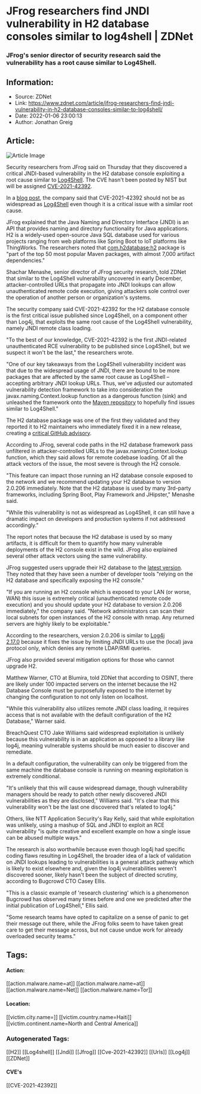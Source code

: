 # JFrog researchers find JNDI vulnerability in H2 database consoles similar to log4shell | ZDNet
### JFrog's senior director of security research said the vulnerability has a root cause similar to Log4Shell​.

## Information:
+ Source: ZDNet
+ Link: https://www.zdnet.com/article/jfrog-researchers-find-jndi-vulnerability-in-h2-database-consoles-similar-to-log4shell/
+ Date: 2022-01-06 23:00:13
+ Author: Jonathan Greig


## Article:
![Article Image](https://www.zdnet.com/a/img/resize/7967c35572c0e3c8ae19ffdfcbbe691e4d648170/2022/01/06/303cf815-4713-44b1-a898-31b9630d1d75/shutterstock-2091644743.jpg?width=770&height=578&fit=crop&auto=webp)

Security researchers from JFrog said on Thursday that they discovered a critical JNDI-based vulnerability in the H2 database console exploiting a root cause similar to [Log4Shell](https://www.zdnet.com/article/log4j-zero-day-flaw-what-you-need-to-know-and-how-to-protect-yourself/). The CVE hasn't been posted by NIST but will be assigned [CVE-2021-42392](https://nvd.nist.gov/vuln/detail/CVE-2021-42392). 

In a [blog post](https://jfrog.com/blog/the-jndi-strikes-back-unauthenticated-rce-in-h2-database-console/), the company said that CVE-2021-42392 should not be as widespread as [Log4Shell](https://www.zdnet.com/article/log4j-flaw-attacks-are-causing-lots-of-problems-microsoft-warns/) even though it is a critical issue with a similar root cause. 

JFrog explained that the Java Naming and Directory Interface (JNDI) is an API that provides naming and directory functionality for Java applications. H2 is a widely-used open-source Java SQL database used for various projects ranging from web platforms like Spring Boot to IoT platforms like ThingWorks. The researchers noted that [com.h2database:h2](https://mvnrepository.com/artifact/com.h2database/h2) package is "part of the top 50 most popular Maven packages, with almost 7,000 artifact dependencies."

Shachar Menashe, senior director of JFrog security research, told ZDNet that similar to the Log4Shell vulnerability uncovered in early December, attacker-controlled URLs that propagate into JNDI lookups can allow unauthenticated remote code execution, giving attackers sole control over the operation of another person or organization's systems. 

The security company said CVE-2021-42392 for the H2 database console is the first critical issue published since Log4Shell, on a component other than Log4j, that exploits the same root cause of the Log4Shell vulnerability, namely JNDI remote class loading. 


"To the best of our knowledge, CVE-2021-42392 is the first JNDI-related unauthenticated RCE vulnerability to be published since Log4Shell, but we suspect it won't be the last," the researchers wrote. 

"One of our key takeaways from the Log4Shell vulnerability incident was that due to the widespread usage of JNDI, there are bound to be more packages that are affected by the same root cause as Log4Shell – accepting arbitrary JNDI lookup URLs. Thus, we've adjusted our automated vulnerability detection framework to take into consideration the javax.naming.Context.lookup function as a dangerous function (sink) and unleashed the framework onto the [Maven repository](https://mvnrepository.com/artifact/log4j/log4j) to hopefully find issues similar to Log4Shell."






The H2 database package was one of the first they validated and they reported it to H2 maintainers who immediately fixed it in a new release, creating a [critical GitHub advisory](https://github.com/h2database/h2database/security/advisories/GHSA-h376-j262-vhq6).

According to JFrog, several code paths in the H2 database framework pass unfiltered in attacker-controlled URLs to the javax.naming.Context.lookup function, which they said allows for remote codebase loading. Of all the attack vectors of the issue, the most severe is through the H2 console.

"This feature can impact those running an H2 database console exposed to the network and we recommend updating your H2 database to version 2.0.206 immediately. Note that the H2 database is used by many 3rd-party frameworks, including Spring Boot, Play Framework and JHipster," Menashe said. 

"While this vulnerability is not as widespread as Log4Shell, it can still have a dramatic impact on developers and production systems if not addressed accordingly."

The report notes that because the H2 database is used by so many artifacts, it is difficult for them to quantify how many vulnerable deployments of the H2 console exist in the wild. JFrog also explained several other attack vectors using the same vulnerability. 

JFrog suggested users upgrade their H2 database to the [latest version](https://github.com/h2database/h2database/releases/tag/version-2.0.206). They noted that they have seen a number of developer tools "relying on the H2 database and specifically exposing the H2 console."

"If you are running an H2 console which is exposed to your LAN (or worse, WAN) this issue is extremely critical (unauthenticated remote code execution) and you should update your H2 database to version 2.0.206 immediately," the company said. "Network administrators can scan their local subnets for open instances of the H2 console with nmap. Any returned servers are highly likely to be exploitable."

According to the researchers, version 2.0.206 is similar to [Log4j 2.17.0](https://jfrog.com/cheat-sheet/log4j-log4shell-survival-guide/) because it fixes the issue by limiting JNDI URLs to use the (local) java protocol only, which denies any remote LDAP/RMI queries.

JFrog also provided several mitigation options for those who cannot upgrade H2. 

Matthew Warner, CTO at Blumira, told ZDNet that according to OSINT, there are likely under 100 impacted servers on the internet because the H2 Database Console must be purposefully exposed to the internet by changing the configuration to not only listen on localhost. 

"While this vulnerability also utilizes remote JNDI class loading, it requires access that is not available with the default configuration of the H2 Database," Warner said. 

BreachQuest CTO Jake Williams said widespread exploitation is unlikely because this vulnerability is in an application as opposed to a library like log4j, meaning vulnerable systems should be much easier to discover and remediate. 

In a default configuration, the vulnerability can only be triggered from the same machine the database console is running on meaning exploitation is extremely conditional. 

"It's unlikely that this will cause widespread damage, though vulnerability managers should be ready to patch other newly discovered JNDI vulnerabilities as they are disclosed," Williams said. "It's clear that this vulnerability won't be the last one discovered that's related to log4j."

Others, like NTT Application Security's Ray Kelly, said that while exploitation was unlikely, using a mashup of SQL and JNDI to exploit an RCE vulnerability "is quite creative and excellent example on how a single issue can be abused multiple ways."

The research is also worthwhile because even though log4j had specific coding flaws resulting in Log4Shell, the broader idea of a lack of validation on JNDI lookups leading to vulnerabilities is a general attack pathway which is likely to exist elsewhere and, given the log4j vulnerabilities weren't discovered sooner, likely hasn't been the subject of directed scrutiny, according to Bugcrowd CTO Casey Ellis. 

"This is a classic example of 'research clustering' which is a phenomenon Bugcrowd has observed many times before and one we predicted after the initial publication of Log4Shell," Ellis said. 

"Some research teams have opted to capitalize on a sense of panic to get their message out there, while the JFrog folks seem to have taken great care to get their message across, but not cause undue work for already overloaded security teams."





## Tags:

#### Action:
[[action.malware.name=at]] [[action.malware.name=at]] [[action.malware.name=Net]] [[action.malware.name=Tor]]

#### Location:
[[victim.city.name=]] [[victim.country.name=Haiti]] [[victim.continent.name=North and Central America]]

### Autogenerated Tags:
[[H2]] [[Log4shell]] [[Jndi]] [[Jfrog]] [[Cve-2021-42392]] [[Urls]] [[Log4j]] [[ZDNet]]
#### CVE's
[[CVE-2021-42392]]

